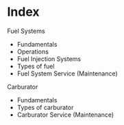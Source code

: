 # Index

Fuel Systems 
  - Fundamentals
  - Operations
  - Fuel Injection Systems
  - Types of fuel
  - Fuel System Service (Maintenance)  

Carburator
  - Fundamentals
  - Types of carburator
  - Carburator Service (Maintenance)
